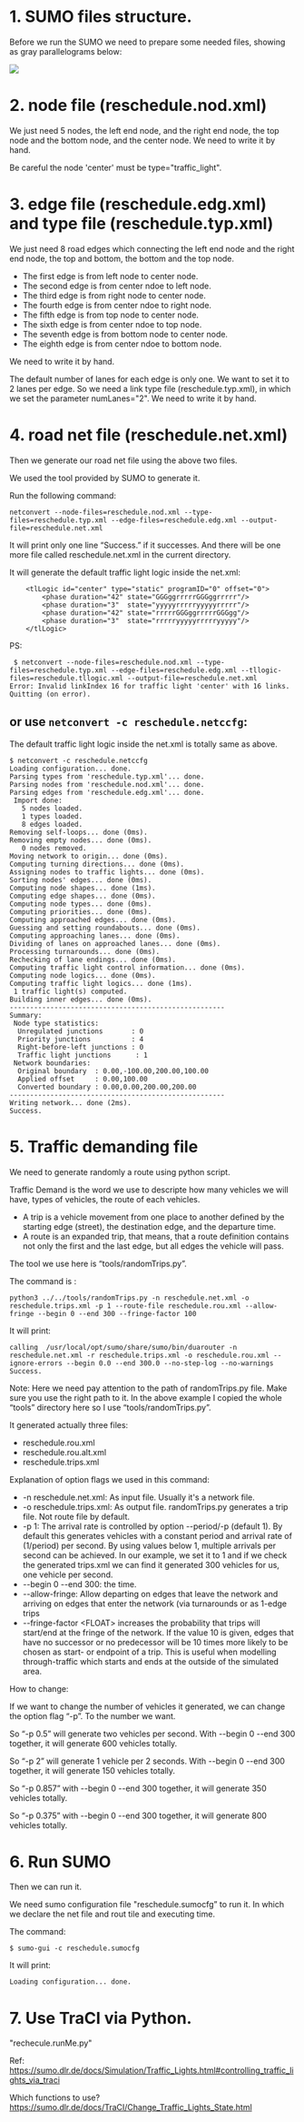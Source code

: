 

# 1. SUMO files structure.
Before we run the SUMO we need to prepare some needed files, showing as gray parallelograms below:

<img src="./structure.gif"></img>


# 2. node file (reschedule.nod.xml)

We just need 5 nodes, the left end node, and the right end node, the top node and the bottom node, and the center node. We need to write it by hand.

Be careful the node 'center' must be type="traffic_light".


# 3. edge file (reschedule.edg.xml) and type file (reschedule.typ.xml)

We just need 8 road edges which connecting the left end node and the right end node, the top and bottom, the bottom and the top node. 

- The first edge is from left node to center node. 
- The second edge is from center ndoe to left node. 
- The third edge is from right node to center node. 
- The fourth edge is from center ndoe to right node. 
- The fifth edge is from top node to center node. 
- The sixth edge is from center ndoe to top node. 
- The seventh edge is from bottom node to center node. 
- The eighth edge is from center ndoe to bottom node. 

We need to write it by hand.

The default number of lanes for each edge is only one. We want to set it to 2 lanes per edge. So we need a link type file (reschedule.typ.xml), in which we set the parameter numLanes="2". We need to write it by hand.

# 4. road net file (reschedule.net.xml)

Then we generate our road net file using the above two files. 

We used the tool provided by SUMO to generate it.

Run the following command:
```
netconvert --node-files=reschedule.nod.xml --type-files=reschedule.typ.xml --edge-files=reschedule.edg.xml --output-file=reschedule.net.xml
```
		
It will print only one line “Success.” if it successes. And there will be one more file called reschedule.net.xml in the current directory.

It will generate the default traffic light logic inside the net.xml:
```
    <tlLogic id="center" type="static" programID="0" offset="0">
        <phase duration="42" state="GGGggrrrrrGGGggrrrrr"/>
        <phase duration="3"  state="yyyyyrrrrryyyyyrrrrr"/>
        <phase duration="42" state="rrrrrGGGggrrrrrGGGgg"/>
        <phase duration="3"  state="rrrrryyyyyrrrrryyyyy"/>
    </tlLogic>
```
   

PS:
```
 $ netconvert --node-files=reschedule.nod.xml --type-files=reschedule.typ.xml --edge-files=reschedule.edg.xml --tllogic-files=reschedule.tllogic.xml --output-file=reschedule.net.xml
Error: Invalid linkIndex 16 for traffic light 'center' with 16 links.
Quitting (on error).
```

## or use ```netconvert -c reschedule.netccfg```: 

The default traffic light logic inside the net.xml is totally same as above.

```
$ netconvert -c reschedule.netccfg
Loading configuration... done.
Parsing types from 'reschedule.typ.xml'... done.
Parsing nodes from 'reschedule.nod.xml'... done.
Parsing edges from 'reschedule.edg.xml'... done.
 Import done:
   5 nodes loaded.
   1 types loaded.
   8 edges loaded.
Removing self-loops... done (0ms).
Removing empty nodes... done (0ms).
   0 nodes removed.
Moving network to origin... done (0ms).
Computing turning directions... done (0ms).
Assigning nodes to traffic lights... done (0ms).
Sorting nodes' edges... done (0ms).
Computing node shapes... done (1ms).
Computing edge shapes... done (0ms).
Computing node types... done (0ms).
Computing priorities... done (0ms).
Computing approached edges... done (0ms).
Guessing and setting roundabouts... done (0ms).
Computing approaching lanes... done (0ms).
Dividing of lanes on approached lanes... done (0ms).
Processing turnarounds... done (0ms).
Rechecking of lane endings... done (0ms).
Computing traffic light control information... done (0ms).
Computing node logics... done (0ms).
Computing traffic light logics... done (1ms).
 1 traffic light(s) computed.
Building inner edges... done (0ms).
-----------------------------------------------------
Summary:
 Node type statistics:
  Unregulated junctions       : 0
  Priority junctions          : 4
  Right-before-left junctions : 0
  Traffic light junctions      : 1
 Network boundaries:
  Original boundary  : 0.00,-100.00,200.00,100.00
  Applied offset     : 0.00,100.00
  Converted boundary : 0.00,0.00,200.00,200.00
-----------------------------------------------------
Writing network... done (2ms).
Success.
```


# 5. Traffic demanding file

We need to generate randomly a route using python script.

Traffic Demand is the word we use to descripte how many vehicles we will have, types of vehicles, the route of each vehicles.

- A trip is a vehicle movement from one place to another defined by the starting edge (street), the destination edge, and the departure time.
- A route is an expanded trip, that means, that a route definition contains not only the first and the last edge, but all edges the vehicle will pass.

The tool we use here is “tools/randomTrips.py”. 
	
The command is :
``` 
python3 ../../tools/randomTrips.py -n reschedule.net.xml -o reschedule.trips.xml -p 1 --route-file reschedule.rou.xml --allow-fringe --begin 0 --end 300 --fringe-factor 100

```	
	
It will print:
```
calling  /usr/local/opt/sumo/share/sumo/bin/duarouter -n reschedule.net.xml -r reschedule.trips.xml -o reschedule.rou.xml --ignore-errors --begin 0.0 --end 300.0 --no-step-log --no-warnings
Success.
```

Note: Here we need pay attention to the path of randomTrips.py file. Make sure you use the right path to it. In the above example I copied the whole “tools” directory here so I use “tools/randomTrips.py”.


It generated actually three files:
-	reschedule.rou.xml
-	reschedule.rou.alt.xml
-	reschedule.trips.xml

Explanation of option flags we used in this command:

- -n reschedule.net.xml: As input file. Usually it's a network file.
- -o reschedule.trips.xml: As output file. randomTrips.py generates a trip file. Not route file by default.
- -p 1: The arrival rate is controlled by option --period/-p (default 1). By default this generates vehicles with a constant period and arrival rate of (1/period) per second. By using values below 1, multiple arrivals per second can be achieved. In our example, we set it to 1 and if we check the generated trips.xml we can find it generated 300 vehicles for us, one vehicle per second. 
- --begin 0 --end 300: the time. 
- --allow-fringe: Allow departing on edges that leave the network and arriving on edges that enter the network (via turnarounds or as 1-edge trips
- --fringe-factor \<FLOAT\> increases the probability that trips will start/end at the fringe of the network. If the value 10 is given, edges that have no successor or no predecessor will be 10 times more likely to be chosen as start- or endpoint of a trip. This is useful when modelling through-traffic which starts and ends at the outside of the simulated area.

	
How to change:
	
If we want to change the number of vehicles it generated, we can change the option flag “-p”. To the number we want. 

So “-p 0.5” will generate two vehicles per second. With --begin 0 --end 300 together, it will generate 600 vehicles totally.

So “-p 2” will generate 1 vehicle per 2 seconds. With --begin 0 --end 300 together, it will generate 150 vehicles totally.

So “-p 0.857” with --begin 0 --end 300 together, it will generate 350 vehicles totally.

So “-p 0.375” with --begin 0 --end 300 together, it will generate 800 vehicles totally.


# 6. Run SUMO

Then we can run it. 

We need sumo configuration file "reschedule.sumocfg” to run it. In which we declare the net file and rout tile and executing time. 

The command:
```
$ sumo-gui -c reschedule.sumocfg
```

It will print: 
```
Loading configuration... done.
```

# 7. Use TraCI via Python.

"rechecule.runMe.py"


Ref: https://sumo.dlr.de/docs/Simulation/Traffic_Lights.html#controlling_traffic_lights_via_traci

Which functions to use?
https://sumo.dlr.de/docs/TraCI/Change_Traffic_Lights_State.html

